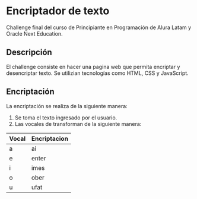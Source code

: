 # Encriptador de texto

Challenge final del curso de Principiante en Programación de Alura Latam y Oracle Next Education.

## Descripción

El challenge consiste en hacer una pagina web que permita encriptar y desencriptar texto. Se utilizian tecnologías como HTML, CSS y JavaScript.

## Encriptación

La encriptación se realiza de la siguiente manera:

1. Se toma el texto ingresado por el usuario.
2. Las vocales de transforman de la siguiente manera:

|Vocal          |Encriptacion    |
|---------------|----------------|
|a              |ai              |
|e              |enter           |
|i              |imes            |
|o              |ober            |
|u              | ufat           |

